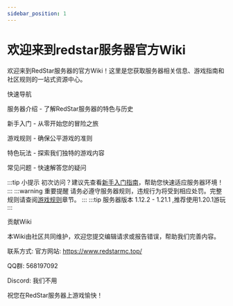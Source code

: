 ```yaml
---
sidebar_position: 1
---
```


# 欢迎来到redstar服务器官方Wiki

欢迎来到RedStar服务器的官方Wiki！这里是您获取服务器相关信息、游戏指南和社区规则的一站式资源中心。

快速导航

服务器介绍 - 了解RedStar服务器的特色与历史

新手入门 - 从零开始您的冒险之旅

游戏规则 - 确保公平游戏的准则

特色玩法 - 探索我们独特的游戏内容

常见问题 - 快速解答您的疑问

:::tip 小提示 初次访问？建议先查看[新手入门指南](#)，帮助您快速适应服务器环境！ ::: 
:::warning 重要提醒 请务必遵守服务器规则，违规行为将受到相应处罚。完整规则请查阅[游戏规则](#)章节。 ::: 
:::tip 服务器版本 1.12.2 - 1.21.1 ,推荐使用1.20.1游玩 :::

贡献Wiki

本Wiki由社区共同维护，欢迎您提交编辑请求或报告错误，帮助我们完善内容。

联系方式:
官方网站: https://www.redstarmc.top/

QQ群: 568197092

Discord: 我们不用

祝您在RedStar服务器上游戏愉快！